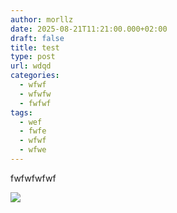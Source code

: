 ```yaml
---
author: morllz
date: 2025-08-21T11:21:00.000+02:00
draft: false
title: test
type: post
url: wdqd
categories:
  - wfwf
  - wfwfw
  - fwfwf
tags:
  - wef
  - fwfe
  - wfwf
  - wfwe
---
```

fwfwfwfwf



![](/wp-content/uploads/win_20250819_14_57_01_scan.jpg)
